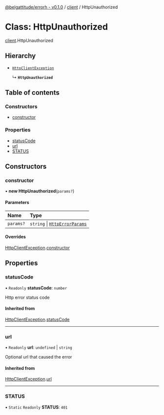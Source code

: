 [@belgattitude/errorh - v0.1.0](../README.md) / [client](../modules/client.md) / HttpUnauthorized

# Class: HttpUnauthorized

[client](../modules/client.md).HttpUnauthorized

## Hierarchy

- [`HttpClientException`](base.HttpClientException.md)

  ↳ **`HttpUnauthorized`**

## Table of contents

### Constructors

- [constructor](client.HttpUnauthorized.md#constructor)

### Properties

- [statusCode](client.HttpUnauthorized.md#statuscode)
- [url](client.HttpUnauthorized.md#url)
- [STATUS](client.HttpUnauthorized.md#status)

## Constructors

### constructor

• **new HttpUnauthorized**(`params?`)

#### Parameters

| Name      | Type                                                                 |
| :-------- | :------------------------------------------------------------------- |
| `params?` | `string` \| [`HttpErrorParams`](../modules/types.md#httperrorparams) |

#### Overrides

[HttpClientException](base.HttpClientException.md).[constructor](base.HttpClientException.md#constructor)

## Properties

### statusCode

• `Readonly` **statusCode**: `number`

Http error status code

#### Inherited from

[HttpClientException](base.HttpClientException.md).[statusCode](base.HttpClientException.md#statuscode)

---

### url

• `Readonly` **url**: `undefined` \| `string`

Optional url that caused the error

#### Inherited from

[HttpClientException](base.HttpClientException.md).[url](base.HttpClientException.md#url)

---

### STATUS

▪ `Static` `Readonly` **STATUS**: `401`
